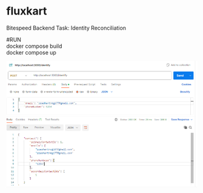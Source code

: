 # fluxkart
Bitespeed Backend Task: Identity Reconciliation

#RUN \
docker compose build \
docker compose up

![Alt text](https://github.com/pranshu19/fluxkart/blob/main/Screenshot%202023-07-06%20123329.png?raw=true)
